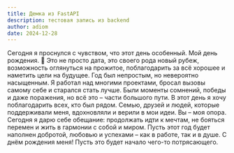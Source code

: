 ```yaml
---
title: Демка из FastAPI
description: тестовая запись из backend
author: adiom
date: 2024-12-28
---
```


Сегодня я проснулся с чувством, что этот день особенный. Мой день рождения. 🥳 Это не просто дата, это своего рода новый рубеж, возможность оглянуться на прожитое, поблагодарить за всё хорошее и наметить цели на будущее.  Год был непростым, но невероятно насыщенным. Я работал над многими проектами, бросал вызовы самому себе и старался стать лучше. Были моменты сомнений, победы и даже поражения, но всё это – части большого пути.  В этот день я хочу поблагодарить всех, кто был рядом. Семью, друзей и людей, которые поддерживали меня, вдохновляли и верили в мои идеи. Вы – моя опора.  Сегодня я дарю себе обещание: продолжать идти к мечтам, не бояться перемен и жить в гармонии с собой и миром. Пусть этот год будет наполнен добротой, любовью и успехами – как в работе, так и в душе.  С днём рождения меня! Пусть это будет начало чего-то потрясающего.
